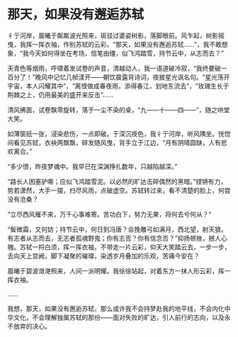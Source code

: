 # 那天，如果没有邂逅苏轼

彳亍河岸，晨曦于粼粼波光照来，斑驳过婆姿树影，落脚眼前。风乍起，树影摇曳，我挥一挥衣袖，作别苏轼的云彩。“那天，如果没有邂逅苏轼……”，我不敢想象，“我今天如何得坐在考场，信笔由缰，似飞鸿踏雪，持节云中，从志而去？”

天青色等烟雨，呼啸着发试卷的声音，清越动人，我一语道破冷寂，“我终要破一百分了！”晚风中记忆几帧漾开——朝饮晨露背诗词，夜披星光讽名句。“星光荡开宇宙，本人闪耀其中”，“离恨做成春夜雨，添得春江，划地东流去”，“玫瑰生长于荆棘之上，仍用最美的盛开来反击”……

清风拂面，试卷飘零旋转，落于一尘不染的桌，“九——十——四——”，随之哄堂大笑。

如薄窗纸一张，浸染悲伤，一点即破。于深沉夜色，我彳亍河岸，听风隅坐。恍惚间看见苏轼，衣袂两飘飘，碎发随风曳，背手立于江边，“月有阴晴圆缺，人有悲欢离合。”

“多少恨，昨夜梦魂中。我早已在深渊挣扎数年，只越陷越深。”

“路长人困塞驴嘶；应似飞鸿踏雪泥。以必然的旷达击碎偶然的黑暗。”铿锵有力，势若潇然，大手一摆，扫尽风雨，点破虚空。苏轼转过来，看不清楚的脸上，何尝没有沧桑？

“立尽西风雁不来，万千心事难寄。苦功白下，努力无果，将何去兮何从？”

“鬓微霜，又何妨；持节云中，何日到冯唐？会挽雕弓如满月，西北望，射天狼。有志者从志而去，无志者孤魂野鬼；你有志否？你有信念否？”抑扬顿挫，撼人心魄。苏轼一捋白须，挥一挥衣袖，不带走一片云彩，仰天大笑踏云去，一步一步，去向天上宫阙，脚下凝聚的璀璨，染透岁月叠加的乐观，苦痛今安在？

晨曦于碧波潋滟照来，人间一派明耀。我徐徐站起，对着东方一抹人形云彩，挥一挥衣袖。

……

我想，那天，如果没有邂逅苏轼，那么或许我不会持梦赴我的地平线，不会内化中华文化，不会理解独属苏轼的那份——面对失败的旷达，引人前行的志向，以及永不放弃的决心。